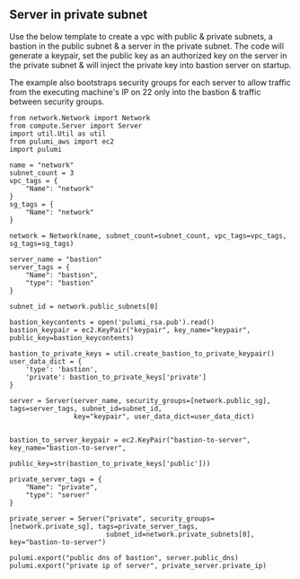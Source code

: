 ## Server in private subnet

Use the below template to create a vpc with public & private subnets, 
a bastion in the public subnet & a server in the private subnet. The 
code will generate a keypair, set the public key as an authorized key 
on the server in the private subnet & will inject the private key into
bastion server on startup. 

The example also bootstraps security groups for each server to allow 
traffic from the executing machine's IP on 22 only into the bastion &
traffic between security groups. 

```
from network.Network import Network
from compute.Server import Server
import util.Util as util
from pulumi_aws import ec2
import pulumi

name = "network"
subnet_count = 3
vpc_tags = {
    "Name": "network"
}
sg_tags = {
    "Name": "network"
}

network = Network(name, subnet_count=subnet_count, vpc_tags=vpc_tags, sg_tags=sg_tags)

server_name = "bastion"
server_tags = {
    "Name": "bastion",
    "type": "bastion"
}

subnet_id = network.public_subnets[0]

bastion_keycontents = open('pulumi_rsa.pub').read()
bastion_keypair = ec2.KeyPair("keypair", key_name="keypair", public_key=bastion_keycontents)

bastion_to_private_keys = util.create_bastion_to_private_keypair()
user_data_dict = {
    'type': 'bastion',
    'private': bastion_to_private_keys['private']
}

server = Server(server_name, security_groups=[network.public_sg], tags=server_tags, subnet_id=subnet_id,
                key="keypair", user_data_dict=user_data_dict)


bastion_to_server_keypair = ec2.KeyPair("bastion-to-server", key_name="bastion-to-server",
                                        public_key=str(bastion_to_private_keys['public']))

private_server_tags = {
    "Name": "private",
    "type": "server"
}

private_server = Server("private", security_groups=[network.private_sg], tags=private_server_tags,
                        subnet_id=network.private_subnets[0], key="bastion-to-server")

pulumi.export("public dns of bastion", server.public_dns)
pulumi.export("private ip of server", private_server.private_ip)

```